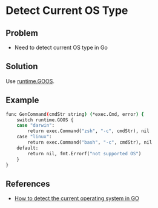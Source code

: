 # Detect Current OS Type

## Problem
* Need to detect current OS type in Go

## Solution
Use [runtime.GOOS](https://pkg.go.dev/runtime#pkg-constants).

## Example
```bash
func GenCommand(cmdStr string) (*exec.Cmd, error) {
    switch runtime.GOOS {
    case "darwin":
        return exec.Command("zsh", "-c", cmdStr), nil
    case "linux":
        return exec.Command("bash", "-c", cmdStr), nil
    default:
        return nil, fmt.Errorf("not supported OS")
    }
}
```

## References
* [How to detect the current operating system in GO](https://www.slingacademy.com/article/how-to-detect-the-current-operating-system-in-go/)
